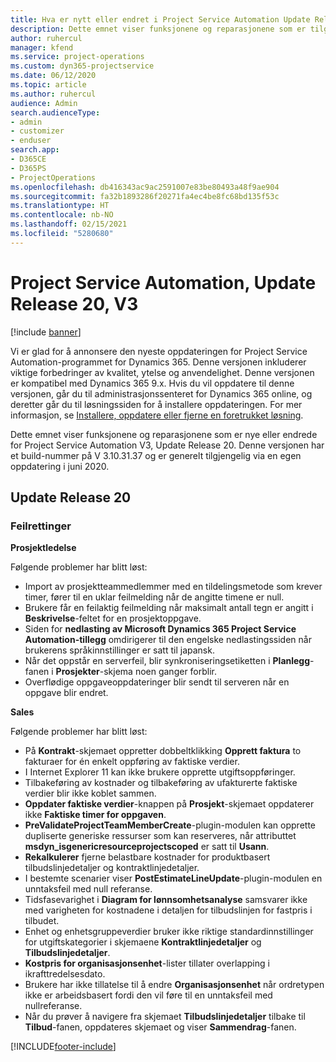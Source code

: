 ```yaml
---
title: Hva er nytt eller endret i Project Service Automation Update Release 20, V3
description: Dette emnet viser funksjonene og reparasjonene som er tilgjengelig i Project Service Automation Update Release 20, V3
author: ruhercul
manager: kfend
ms.service: project-operations
ms.custom: dyn365-projectservice
ms.date: 06/12/2020
ms.topic: article
ms.author: ruhercul
audience: Admin
search.audienceType:
- admin
- customizer
- enduser
search.app:
- D365CE
- D365PS
- ProjectOperations
ms.openlocfilehash: db416343ac9ac2591007e83be80493a48f9ae904
ms.sourcegitcommit: fa32b1893286f20271fa4ec4be8fc68bd135f53c
ms.translationtype: HT
ms.contentlocale: nb-NO
ms.lasthandoff: 02/15/2021
ms.locfileid: "5280680"
---
```

# <a name="project-service-automation-update-release-20-v3"></a>Project Service Automation, Update Release 20, V3

[!include [banner](../includes/psa-now-project-operations.md)]

Vi er glad for å annonsere den nyeste oppdateringen for Project Service Automation-programmet for Dynamics 365. Denne versjonen inkluderer viktige forbedringer av kvalitet, ytelse og anvendelighet. Denne versjonen er kompatibel med Dynamics 365 9.x. Hvis du vil oppdatere til denne versjonen, går du til administrasjonssenteret for Dynamics 365 online, og deretter går du til løsningssiden for å installere oppdateringen. For mer informasjon, se [Installere, oppdatere eller fjerne en foretrukket løsning](https://docs.microsoft.com/power-platform/admin/install-remove-preferred-solution).

Dette emnet viser funksjonene og reparasjonene som er nye eller endrede for Project Service Automation V3, Update Release 20. Denne versjonen har et build-nummer på V 3.10.31.37 og er generelt tilgjengelig via en egen oppdatering i juni 2020.

## <a name="update-release-20"></a>Update Release 20

### <a name="bug-fixes"></a>Feilrettinger

**Prosjektledelse**

Følgende problemer har blitt løst:

- Import av prosjektteammedlemmer med en tildelingsmetode som krever timer, fører til en uklar feilmelding når de angitte timene er null.
- Brukere får en feilaktig feilmelding når maksimalt antall tegn er angitt i **Beskrivelse**-feltet for en prosjektoppgave.
- Siden for **nedlasting av Microsoft Dynamics 365 Project Service Automation-tillegg** omdirigerer til den engelske nedlastingssiden når brukerens språkinnstillinger er satt til japansk.
- Når det oppstår en serverfeil, blir synkroniseringsetiketten i **Planlegg**-fanen i **Prosjekter**-skjema noen ganger forblir.
- Overflødige oppgaveoppdateringer blir sendt til serveren når en oppgave blir endret.

**Sales**

Følgende problemer har blitt løst:

- På **Kontrakt**-skjemaet oppretter dobbeltklikking **Opprett faktura** to fakturaer for én enkelt oppføring av faktiske verdier.
- I Internet Explorer 11 kan ikke brukere opprette utgiftsoppføringer.
- Tilbakeføring av kostnader og tilbakeføring av ufakturerte faktiske verdier blir ikke koblet sammen.
- **Oppdater faktiske verdier**-knappen på **Prosjekt**-skjemaet oppdaterer ikke **Faktiske timer for oppgaven**.
- **PreValidateProjectTeamMemberCreate**-plugin-modulen kan opprette dupliserte generiske ressurser som kan reserveres, når attributtet **msdyn_isgenericresourceprojectscoped** er satt til **Usann**.
- **Rekalkulerer** fjerne belastbare kostnader for produktbasert tilbudslinjedetaljer og kontraktlinjedetaljer.
- I bestemte scenarier viser **PostEstimateLineUpdate**-plugin-modulen en unntaksfeil med null referanse.
- Tidsfasevarighet i **Diagram for lønnsomhetsanalyse** samsvarer ikke med varigheten for kostnadene i detaljen for tilbudslinjen for fastpris i tilbudet.
- Enhet og enhetsgruppeverdier bruker ikke riktige standardinnstillinger for utgiftskategorier i skjemaene **Kontraktlinjedetaljer** og **Tilbudslinjedetaljer**.
- **Kostpris for organisasjonsenhet**-lister tillater overlapping i ikrafttredelsesdato.
- Brukere har ikke tillatelse til å endre **Organisasjonsenhet** når ordretypen ikke er arbeidsbasert fordi den vil føre til en unntaksfeil med nullreferanse.
- Når du prøver å navigere fra skjemaet **Tilbudslinjedetaljer** tilbake til **Tilbud**-fanen, oppdateres skjemaet og viser **Sammendrag**-fanen.


[!INCLUDE[footer-include](../includes/footer-banner.md)]